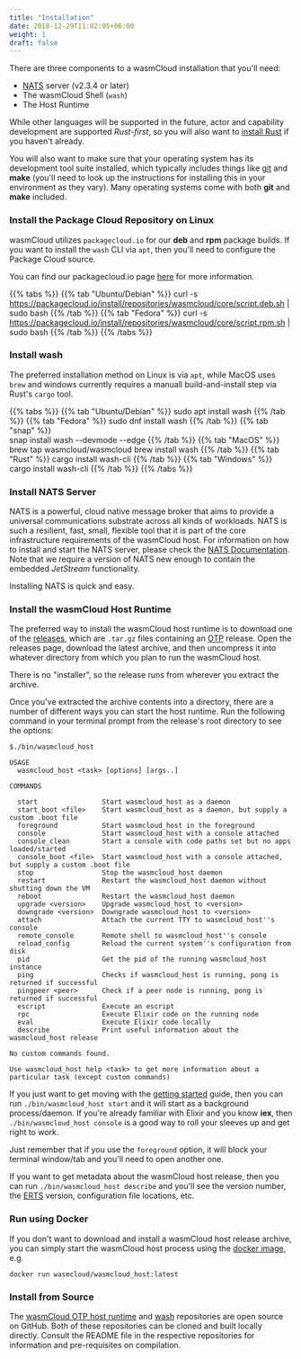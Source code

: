 ```yaml
---
title: "Installation"
date: 2018-12-29T11:02:05+06:00
weight: 1
draft: false
---
```


 There are three components to a wasmCloud installation that you'll need:
* [NATS](https://nats.io) server (v2.3.4 or later)
* The wasmCloud Shell (`wash`)
* The Host Runtime

While other languages will be supported in the future, actor and capability development are supported _Rust-first_, so you will also want to [install Rust](https://www.rust-lang.org/tools/install) if you haven't already.

 You will also want to make sure that your operating system has its development tool suite installed, which typically includes things like [git](https://git-scm.com/book/en/v2/Getting-Started-Installing-Git) and **make** (you'll need to look up the instructions for installing this in your environment as they vary). Many operating systems come with both **git** and **make** included.
 
### Install the Package Cloud Repository on Linux
wasmCloud utilizes `packagecloud.io` for our **deb** and **rpm** package builds. If you want to install the `wash` CLI via `apt`, then you'll need to configure the Package Cloud source.

You can find our packagecloud.io page [here](https://packagecloud.io/wasmcloud/core/) for more information.

{{% tabs %}}
   {{% tab "Ubuntu/Debian" %}}
    curl -s https://packagecloud.io/install/repositories/wasmcloud/core/script.deb.sh | sudo bash
   {{% /tab %}}
   {{% tab "Fedora" %}}
    curl -s https://packagecloud.io/install/repositories/wasmcloud/core/script.rpm.sh | sudo bash
   {{% /tab %}}
{{% /tabs %}}

### Install wash
The preferred installation method on Linux is via `apt`, while MacOS uses `brew` and windows currently requires a manuall build-and-install step via Rust's `cargo` tool.

{{% tabs %}}
   {{% tab "Ubuntu/Debian" %}}
    sudo apt install wash
   {{% /tab %}}
   {{% tab "Fedora" %}}
    sudo dnf install wash
   {{% /tab %}}
   {{% tab "snap" %}}    
    snap install wash --devmode --edge
   {{% /tab %}}
   {{% tab "MacOS" %}}
    brew tap wasmcloud/wasmcloud
    brew install wash
   {{% /tab %}}
   {{% tab "Rust" %}}
    cargo install wash-cli
   {{% /tab %}}
   {{% tab "Windows" %}}
    cargo install wash-cli
   {{% /tab %}}
{{% /tabs %}}

### Install NATS Server
NATS is a powerful, cloud native message broker that aims to provide a universal communications substrate across all kinds of workloads. NATS is such a resilient, fast, small, flexible tool that it is part of the core infrastructure requirements of the wasmCloud host. For information on how to install and start the NATS server, please check the [NATS Documentation](https://docs.nats.io/nats-server/installation). Note that we require a version of NATS new enough to contain the embedded _JetStream_ functionality.

Installing NATS is quick and easy.

### Install the wasmCloud Host Runtime
The preferred way to install the wasmCloud host runtime is to download one of the [releases](https://github.com/wasmCloud/wasmcloud-otp/releases), which are `.tar.gz` files containing an [OTP](https://www.erlang.org/) release. Open the releases page, download the latest archive, and then uncompress it into whatever directory from which you plan to run the wasmCloud host.

There is no "installer", so the release runs from wherever you extract the archive.

Once you've extracted the archive contents into a directory, there are a number of different ways you can start the host runtime. Run the following command in your terminal prompt from the release's root directory to see the options:

```shell
$./bin/wasmcloud_host

USAGE
  wasmcloud_host <task> [options] [args..]

COMMANDS

  start                Start wasmcloud_host as a daemon
  start_boot <file>    Start wasmcloud_host as a daemon, but supply a custom .boot file
  foreground           Start wasmcloud_host in the foreground
  console              Start wasmcloud_host with a console attached
  console_clean        Start a console with code paths set but no apps loaded/started
  console_boot <file>  Start wasmcloud_host with a console attached, but supply a custom .boot file
  stop                 Stop the wasmcloud_host daemon
  restart              Restart the wasmcloud_host daemon without shutting down the VM
  reboot               Restart the wasmcloud_host daemon
  upgrade <version>    Upgrade wasmcloud_host to <version>
  downgrade <version>  Downgrade wasmcloud_host to <version>
  attach               Attach the current TTY to wasmcloud_host''s console
  remote_console       Remote shell to wasmcloud_host''s console
  reload_config        Reload the current system''s configuration from disk
  pid                  Get the pid of the running wasmcloud_host instance
  ping                 Checks if wasmcloud_host is running, pong is returned if successful
  pingpeer <peer>      Check if a peer node is running, pong is returned if successful
  escript              Execute an escript
  rpc                  Execute Elixir code on the running node
  eval                 Execute Elixir code locally
  describe             Print useful information about the wasmcloud_host release

No custom commands found.

Use wasmcloud_host help <task> to get more information about a particular task (except custom commands)
```
If you just want to get moving with the [getting started](../getting-started) guide, then you can run `./bin/wasmcloud_host start` and it will start as a background process/daemon. If you're already familiar with Elixir and you know **iex**, then `./bin/wasmcloud_host console` is a good way to roll your sleeves up and get right to work. 

Just remember that if you use the `foreground` option, it will block your terminal window/tab and you'll need to open another one.

If you want to get metadata about the wasmCloud host release, then you can run `./bin/wasmcloud_host describe` and you'll see the version number, the [ERTS](https://erlang.org/doc/apps/erts/index.html) version, configuration file locations, etc.

### Run using Docker
If you don't want to download and install a wasmCloud host release archive, you can simply start the wasmCloud host process using the [docker image](https://hub.docker.com/r/wasmcloud/wasmcloud), e.g.

```shell
docker run wasmcloud/wasmcloud_host:latest
```

### Install from Source
The [wasmCloud OTP host runtime](https://github.com/wasmCloud/wasmcloud-otp) and [wash](https://github.com/wasmcloud/wash) repositories are open source on GitHub. Both of these repositories can be cloned and built locally directly. Consult the README file in the respective repositories for information and pre-requisites on compilation.